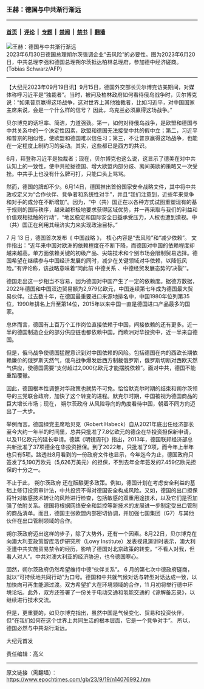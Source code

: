 ### 王赫：德国与中共渐行渐远

---

#### [首页](../../../..?n14076992) &nbsp;|&nbsp; [评论](../../../../../epoch-comment?n14076992) &nbsp;|&nbsp; [专题](../../../../../epoch-special?n14076992) &nbsp;|&nbsp; [禁闻](../../../../../epoch-news?n14076992) &nbsp;|&nbsp; [禁书](../../../../../books?n14076992) &nbsp;|&nbsp; [翻墙](https://github.com/gfw-breaker/nogfw/blob/master/README.md?n14076992)


<div><img alt="王赫：德国与中共渐行渐远" class="attachment-djy_600_400 size-djy_600_400 wp-post-image" src="https://i.epochtimes.com/assets/uploads/2023/06/id14019860-000_33KF48K-600x400.jpg"/>
<div class="caption">
 2023年6月30日德国总理朔尔茨强调企业“去风险”的必要性。图为2023年6月20日，中共总理李强和德国总理朔尔茨抵达柏林总理府，参加德中经济磋商。(Tobias Schwarz/AFP)
</div></div><hr/><div class="post_content" id="artbody" itemprop="articleBody">
 <!-- article content begin -->
 <p>
  【大纪元2023年09月19日讯】9月15日，德国外交部长贝尔博克访美期间，对媒体称呼习近平是“独裁者”。当时，被问及柏林政府如何看待俄乌战争时，贝尔博克说：“如果普京赢得这场战争，这对世界上其他独裁者，比如习近平，对中国国家主席来说，会是一个什么样的信号？ 因此，乌克兰必须赢得这场战争。”
 </p>
 <p>
  贝尔博克的话坦率、简洁，力道强劲。第一，如何对待俄乌战争，是欧盟和德国与中共关系中的一个决定性因素，欧盟和德国无法接受中共的假中立；第二，习近平和普京的相似性，使欧盟和德国难以信任习；第三，不让普京赢得这场战争，也能在一定程度上制约习的妄动。其实，这些都已是西方的共识。
 </p>
 <p>
  6月，拜登称习近平是独裁者；现在，贝尔博克也这么说，这显示了德美在对中共认知上的一致性，使中共拉拢德国、增大欧盟内部分歧、离间美欧的策略又一次受挫。中共手上也没有什么牌可打，只能口头上骂骂。
 </p>
 <p>
  然而，德国的牌却不少。6月14日，德国推出首份国家安全战略文件，其中将中共政权定义为“合作伙伴、竞争者和系统性对手”，并且“我们注意到，近些年来竞争和对手的成分在不断增加”。因为，“中（共）国正在以各种方式试图重塑现有的基于规则的国际秩序，越来越积极地要求获得区域优势，并一再采取与我们的利益和价值观相抵触的行动”，“地区稳定和国际安全日益承受压力，人权也遭到漠视。中（共）国正在利用其经济实力来实现政治目标。”
 </p>
 <p>
  7 月 13 日，德国首次发布《
  <ok href="https://www.epochtimes.com/gb/tag/%E4%B8%AD%E5%9B%BD%E6%88%98%E7%95%A5.html">
   中国战略
  </ok>
  》， 核心内容是“去风险”和“减少依赖”。 文件指出：“近年来中国对欧洲的依赖程度在不断下降，而德国对中国的依赖程度却越来越高。单方面依赖关键的初级产品、尖端技术和个别市场会限制贸易选择。德国希望在继续参与中国经济发展的同时，减少在关键领域对华依赖，以降低风险。”有评论称，该战略意味着“同此前
  <ok href="https://www.epochtimes.com/gb/tag/%E4%B8%AD%E5%BE%B7%E5%85%B3%E7%B3%BB.html">
   中德关系
  </ok>
  、中德经贸发展态势的‘决裂’”。
 </p>
 <p>
  德国走出这一步相当不容易，因为德国对中国产生了一定的依赖度。据德方数据，2022年德国和中国双边贸易额为2,979亿欧元，中国连续第七年成为德国最大贸易伙伴。过去数十年，在德国最重要进口来源地排名中，中国1980年位列第35位，1990年排名上升至第14位，2015年以来中国一直是德国进口产品最多的国家。
 </p>
 <p>
  总体而言，德国有上百万个工作岗位直接依赖于中国，间接依赖的还有更多。近一半的德国制造企业的部分供应链也都依赖中国。而欧洲对华投资中，近一半来自德国。
 </p>
 <p>
  但是，俄乌战争使德国猛醒意识到对中国依赖的风险。包括德国在内的西欧长期依赖廉价的俄罗斯天然气，俄乌战争爆发后西方制裁俄罗斯，俄罗斯切断对西欧天然气供应，使德国需要“支付超过2,000亿欧元才能摆脱依赖”。面对中共，德国不能重蹈覆辙。
 </p>
 <p>
  因此，德国根本性调整对华政策也就势不可免。恰恰默克尔时期的结束和朔尔茨领导的三党联合政府，加快了这个转变的进程。默克尔时期，中国被视为德国商品的巨大增长市场；现在，
  <ok href="https://www.epochtimes.com/gb/tag/%E6%9C%94%E5%B0%94%E8%8C%A8%E6%94%BF%E5%BA%9C.html">
   朔尔茨政府
  </ok>
  从风险导向的角度看待中国，朝着不同方向迈出了一大步。
 </p>
 <p>
  举例而言。德国绿党主席哈贝克（Robert Habeck）自从2021年底出任经济部长至今大约一年半的时间里，总共只批准了7.8亿欧元的德企在华投资担保新申请，以及11亿欧元的延长申请。德媒《明镜周刊》指出，2013年，德国联邦经济部总共新批准了37项德企在华投资担保。到了2022年，只批准了9项，而今年上半年也只有5项。路透社8月看到的一份政府文件也显示，今年迄今为止，德国政府只签发了5,190万欧元（5,626万美元）的担保，不到去年全年签发的7.459亿欧元担保的十分之一。
 </p>
 <p>
  不止于此，
  <ok href="https://www.epochtimes.com/gb/tag/%E6%9C%94%E5%B0%94%E8%8C%A8%E6%94%BF%E5%BA%9C.html">
   朔尔茨政府
  </ok>
  还在酝酿更多政策。例如，德国计划在考虑安全利益的基础上修订投资审计法，中共投资不得对德国安全构成风险。又如，德国的出口担保将针对敏感技术转让的风险进行检查，包括敏感的双重用途技术，以及它们是否加强了依附关系。德国将根据网络安全和监控等新技术的发展进一步制定受出口管制的商品清单。而且，德国主张欧盟内部密切协调，并加强七国集团（G7）与其他伙伴在出口管制领域的合作。
 </p>
 <p>
  朔尔茨政府迈出这样的步子，除了大势外，还有一个因素。8月22日，贝尔博克在向澳大利亚政策智库洛伊研究所（Lowy Institute）发表视讯演讲时表示，澳大利亚遭中共实施贸易禁令的经历，影响了德国对北京政策的转变。“不看人对我，但看人对人”。中共对澳大利亚的经济胁迫，也令德国寒心。
 </p>
 <p>
  固然，朔尔茨政府仍然希望维持中德“伙伴关系”。 6 月的第七次中德政府磋商，就以“可持续地共同行动”为口号。德国和中共就气候对话与转型对话达成一致，以加快向可再生能源过渡。双方希望扩大在环境领域的合作，11 月初将举行德中环境论坛。此外，双方还签署了一份关于电动交通和氢能交通的《谅解备忘录》，以继续进行技术交流。
 </p>
 <p>
  但是，更重要的，如贝尔博克指出，虽然中国是气候变化、贸易和投资伙伴，但“在我们如何在这个世界上共同生活的根本层面，它是一个竞争对手”。 所以，德国必然与中共渐行渐远。
 </p>
 <p>
  大纪元首发
 </p>
 <p>
  责任编辑：高义
 </p>
 <!-- article content end -->
 <div id="below_article_ad">
 </div>
</div>


---

原文链接（需翻墙）：https://www.epochtimes.com/gb/23/9/19/n14076992.htm